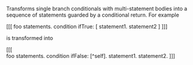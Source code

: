 Transforms single branch conditionals with multi-statement bodies into a sequence of statements guarded by a conditional return.For example[[[ foo 	statements. 	condition ifTrue: [ statement1. statement2 ]]]]is transformed into [[[  foo	statements.	condition ifFalse: [^self].	statement1.	statement2.]]]